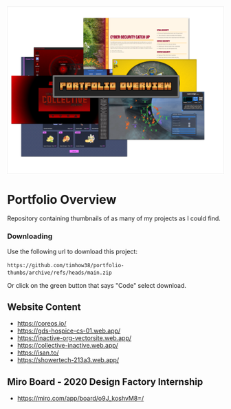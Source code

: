 <div align="center">
  <img src="readme-assets/readme-img.png" alt="Thumbnail" />
</div>

# Portfolio Overview

Repository containing thumbnails of as many of my projects as I could find.

### Downloading

Use the following url to download this project: 

`https://github.com/timhow38/portfolio-thumbs/archive/refs/heads/main.zip`

Or click on the green button that says "Code" select download.

## Website Content

  - https://coreos.io/
  - https://gds-hospice-cs-01.web.app/
  - https://inactive-org-vectorsite.web.app/
  - https://collective-inactive.web.app/
  - https://isan.to/
  - https://showertech-213a3.web.app/

## Miro Board - 2020 Design Factory Internship
  - https://miro.com/app/board/o9J_koshvM8=/

